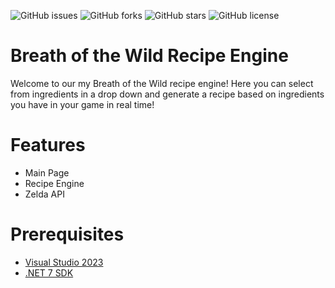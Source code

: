![GitHub issues](https://img.shields.io/github/issues/JordanRabold/BOTWRecipeEngine)
![GitHub forks](https://img.shields.io/github/forks/JordanRabold/BOTWRecipeEngine)
![GitHub stars](https://img.shields.io/github/stars/JordanRabold/BOTWRecipeEngine)
![GitHub license](https://img.shields.io/github/license/JordanRabold/BOTWRecipeEngine)


# Breath of the Wild Recipe Engine
Welcome to our my Breath of the Wild recipe engine! Here you can select
from ingredients in a drop down and generate a recipe based on ingredients
you have in your game in real time!
 
# Features
- Main Page
- Recipe Engine
- Zelda API
 
# Prerequisites 
- [Visual Studio 2023](https://visualstudio.microsoft.com/free-developer-offers/)
- [.NET 7 SDK](https://dotnet.microsoft.com/en-us/download/dotnet/6.0)
